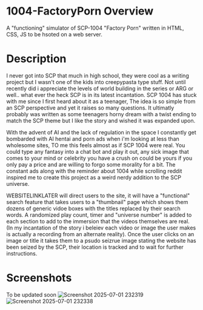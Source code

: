 # 1004-FactoryPorn Overview
A "functioning" simulator of SCP-1004 "Factory Porn" written in HTML, CSS, JS to be hsoted on a web server.

# Description
I never got into SCP that much in high school, they were cool as a writing project but I wasn't one of the kids into creepypasta type stuff. Not until recently did i appreciate the levels of world building in the series or ARG or well.. what ever the heck SCP is in its latest incantation. SCP 1004 has stuck with me since I first heard about it as a teenager, The idea is so simple from an SCP perspective and yet it raises so many questions. It ultimatly probably was written as some teenagers horny dream with a twist ending to match the SCP theme but I like the story and wished it was expanded upon. 

With the advent of AI and the lack of regulation in the space I constantly get bombarded with AI hentai and porn ads when i'm looking at less than wholesome sites, TO me this feels almost as if SCP 1004 were real. You could type any fantasy into a chat bot and play it out, any sick image that comes to your mind or celebrity you have a crush on could be yours if you only pay a price and are willing to forgo some morality for a bit. The constant ads along with the reminder about 1004 while scrolling reddit inspired me to create this project as a weird nerdy addition to the SCP universe. 

WEBSITELINKLATER will direct users to the site, it will have a "functional" search feature that takes users to a "thumbnail" page which shows them dozens of generic vidoe boxes with the titles replaced by their search words. A randomized play count, timer and "universe number" is added to each section to add to the immersion that the videos themselves are real. (In my incantation of the story i beleiev each video or image the user makes is actually a recording from an alternate reality). Once the user clicks on an image or title it takes them to a psudo seizrue image stating the website has been seized by the SCP, their location is tracked and to wait for further instructions.

# Screenshots
To be updated soon
![Screenshot 2025-07-01 232319](https://github.com/user-attachments/assets/cf04bdc6-c63f-426b-a755-ef21cb96be8a)
![Screenshot 2025-07-01 232338](https://github.com/user-attachments/assets/a4c15140-9bf7-4128-9053-bcdfd9520912)
